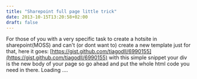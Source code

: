 ```yaml
---
title: "Sharepoint full page little trick"
date: 2013-10-15T13:20:58+02:00
draft: false
---
```


For those of you with a very specific task to create a hotsite in sharepoint(MOSS) and can't (or dont want to) create a new template just for that, here it goes:
[https://gist.github.com/tiagodll/6990155](https://gist.github.com/tiagodll/6990155)
with this simple snippet your div is the new body of your page so go ahead and put the whole html code you need in there.
Loading ....